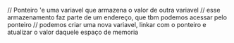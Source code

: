 // Ponteiro 'e uma variavel que armazena o valor de outra variavel
// esse armazenamento faz parte de um endereço, que tbm podemos acessar pelo ponteiro
// podemos criar uma nova variavel, linkar com o ponteiro e atualizar o valor daquele espaço de memoria